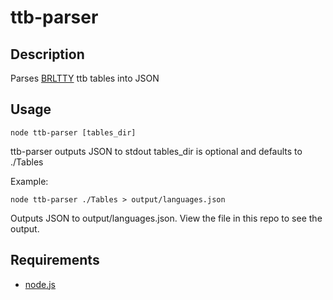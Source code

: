 # ttb-parser

## Description
Parses [BRLTTY](https://github.com/brltty/brltty/) ttb tables into JSON

## Usage
```
node ttb-parser [tables_dir]
```
ttb-parser outputs JSON to stdout
tables_dir is optional and defaults to ./Tables

Example:
```
node ttb-parser ./Tables > output/languages.json
```
Outputs JSON to output/languages.json. View the file in this repo to see the output.

## Requirements
- [node.js](http://nodejs.org/)
